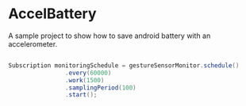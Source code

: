 # AccelBattery
A sample project to show how to save android battery with an accelerometer.

```java

Subscription monitoringSchedule = gestureSensorMonitor.schedule()
                .every(60000)
                .work(1500)
                .samplingPeriod(100)
                .start();

```